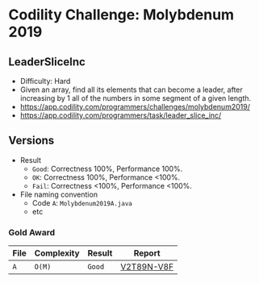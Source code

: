 # Codility Challenge: Molybdenum 2019

## LeaderSliceInc

- Difficulty: Hard
- Given an array, find all its elements that can become a leader, after increasing by 1 all of the numbers in some segment of a given length.
- <https://app.codility.com/programmers/challenges/molybdenum2019/>
- <https://app.codility.com/programmers/task/leader_slice_inc/>

## Versions

- Result
  - `Good`: Correctness 100%, Performance 100%.
  - `OK`: Correctness 100%, Performance <100%.
  - `Fail`: Correctness <100%, Performance <100%.
- File naming convention
  - Code `A`: `Molybdenum2019A.java`
  - etc

### Gold Award

| File | Complexity | Result | Report                                                                  |
| ---- | ---------- | ------ | ----------------------------------------------------------------------- |
| `A`  | `O(M)`     | `Good` | [V2T89N-V8F](https://app.codility.com/demo/results/trainingV2T89N-V8F/) |
